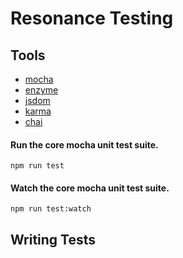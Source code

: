 # Resonance Testing

## Tools

- [mocha](https://github.com/mochajs/mocha)
- [enzyme](https://github.com/airbnb/enzyme)
- [jsdom](https://github.com/tmpvar/jsdom)
- [karma](https://github.com/karma-runner/karma)
- [chai](https://github.com/chaijs/chai)

#### Run the core mocha unit test suite.
`npm run test`

#### Watch the core mocha unit test suite.
`npm run test:watch`

## Writing Tests
